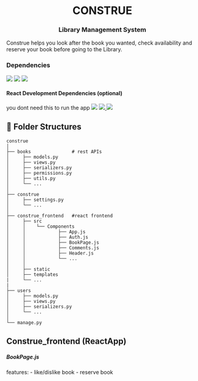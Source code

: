 <h1 align="center"> CONSTRUE </h1>
<h3 align="center"> Library Management System </h3>

Construe helps you look after the book you wanted, check availability and reserve your book before going to the Library.


### Dependencies
<a href="https://python.org" target="_blank"><img src="https://img.shields.io/badge/Python-3.6++-green" /></a>
<a href="https://www.djangoproject.com/"><img src="https://img.shields.io/badge/Django-3.2-green" /></a>
<a href="https://www.django-rest-framework.org/"><img src="https://img.shields.io/badge/django--rest--framework-3.12-green" /></a>

#### React Development Dependencies (optional)
you dont need this to run the app
<a href="https://nodejs.org/"><img src="https://img.shields.io/badge/Nodejs-15.6.0-green" /></a>
<a href="https://reactjs.org"><img src="https://img.shields.io/badge/React-17.0.2-green" /> </a>
<a href="https://reactrouter.com/"><img src="https://img.shields.io/badge/react--router--dom-5-green" /></a>



## 🌵 Folder Structures
```
construe
│
├── books               # rest APIs
│     ├── models.py 
│     ├── views.py
│     ├── serializers.py
│     ├── permissions.py
│     ├── utils.py
│     └── ...
│ 
├── construe
│     ├── settings.py
│     └── ...
│
├── construe_frontend   #react frontend
│     ├── src
│     │    └── Components
│     │            ├── App.js
│     │            ├── Auth.js
│     │            ├── BookPage.js
│     │            ├── Comments.js
│     │            ├── Header.js
│     │            └── ...
│     │
│     ├── static
│     ├── templates
|     └── ...
|
├── users     
│     ├── models.py 
│     ├── views.py
│     ├── serializers.py
│     └── ...
│
└── manage.py

```


## Construe_frontend (ReactApp)
##### BookPage.js
features: - like/dislike book
          - reserve book
      
